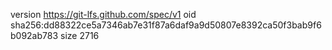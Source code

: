 version https://git-lfs.github.com/spec/v1
oid sha256:dd88322ce5a7346ab7e31f87a6daf9a9d50807e8392ca50f3bab9f6b092ab783
size 2716

